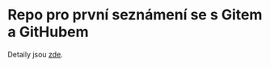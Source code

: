 # Repo pro první seznámení se s Gitem a GitHubem

Detaily jsou [zde](http://alej.alisma.cz/prog1/pg07).

